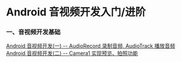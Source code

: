 # Android 音视频开发入门/进阶

### 一、音视频开发基础

[Android 音视频开发(一) -- AudioRecord 录制音频, AudioTrack 播放音频](/audio/README.md)
[Android 音视频开发(二) -- Camera1 实现预览、拍照功能](/camera1/README.md)
